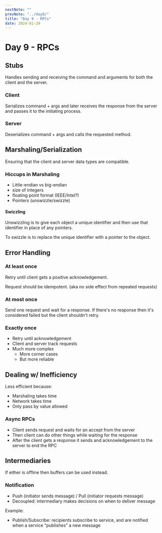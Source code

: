 ```yaml
---
nextNote: ""
prevNote: "../day8/"
title: "Day 9 - RPCs"
date: 2024-01-29
---
```


# Day 9 - RPCs

## Stubs

Handles sending and receiving the command and arguments for both the client and the server.

### Client

Serializes command + args and later receives the response from the server and passes it to the initiating process.

### Server

Deserializes command + args and calls the requested method.

## Marshaling/Serialization

Ensuring that the client and server data types are compatible.

### Hiccups in Marshaling

- Little-endian vs big-endian
- size of integers
- floating point format (IEEE/Intel?)
- Pointers (unswizzle/swizzle)

#### Swizzling

Unswizzling is to give each object a unique identifier and then use that identifier in place of any pointers.

To swizzle is to replace the unique identifier with a pointer to the object.

## Error Handling

### At least once

Retry until client gets a positive acknowledgement.

Request should be idempotent. (aka no side effect from repeated requests)

### At most once

Send one request and wait for a response. If there's no response then it's considered failed but the client shouldn't retry.

### Exactly once

- Retry until acknowledgement
- Client and server track requests
- Much more complex
  - More corner cases
  - But more reliable

## Dealing w/ Inefficiency

Less efficient because:

- Marshaling takes time
- Network takes time
- Only pass by value allowed

### Async RPCs

- Client sends request and waits for an accept from the server
- Then client can do other things while waiting for the response
- After the client gets a response it sends and acknowledgement to the server to end the RPC

## Intermediaries

If either is offline then buffers can be used instead.

### Notification

- Push (initiator sends message) / Pull (initiator requests message)
- Decoupled: intermediary makes decisions on when to deliver message

Example:

- Publish/Subscribe: recipients subscribe to service, and are notified when a service "publishes" a new message

